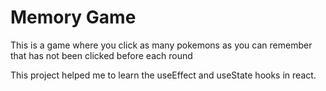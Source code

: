 # Memory Game

This is a game where you click as many pokemons as you can remember that has not been clicked before each round

This project helped me to learn the useEffect and useState hooks in react.